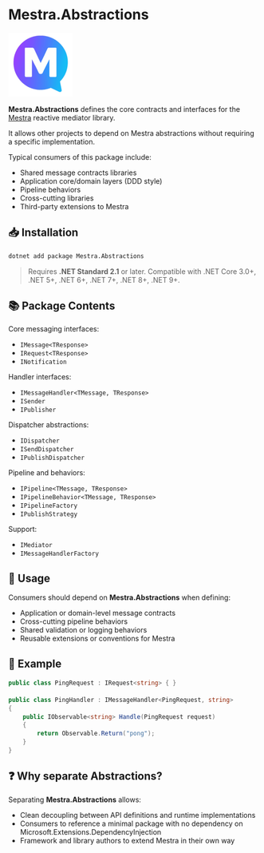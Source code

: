 # Mestra.Abstractions

![Mestra logo](https://github.com/dev-hancock/Mestra/blob/main/icon.png)

**Mestra.Abstractions** defines the core contracts and interfaces for
the [Mestra](https://github.com/dev-hancock/Mestra) reactive mediator library.

It allows other projects to depend on Mestra abstractions without requiring a specific implementation.

Typical consumers of this package include:

* Shared message contracts libraries
* Application core/domain layers (DDD style)
* Pipeline behaviors
* Cross-cutting libraries
* Third-party extensions to Mestra

## 📥 Installation

```bash
dotnet add package Mestra.Abstractions
```

> Requires **.NET Standard 2.1** or later.
> Compatible with .NET Core 3.0+, .NET 5+, .NET 6+, .NET 7+, .NET 8+, .NET 9+.

## 📚 Package Contents

Core messaging interfaces:

* `IMessage<TResponse>`
* `IRequest<TResponse>`
* `INotification`

Handler interfaces:

* `IMessageHandler<TMessage, TResponse>`
* `ISender`
* `IPublisher`

Dispatcher abstractions:

* `IDispatcher`
* `ISendDispatcher`
* `IPublishDispatcher`

Pipeline and behaviors:

* `IPipeline<TMessage, TResponse>`
* `IPipelineBehavior<TMessage, TResponse>`
* `IPipelineFactory`
* `IPublishStrategy`

Support:

* `IMediator`
* `IMessageHandlerFactory`

## 🚀 Usage

Consumers should depend on **Mestra.Abstractions** when defining:

* Application or domain-level message contracts
* Cross-cutting pipeline behaviors
* Shared validation or logging behaviors
* Reusable extensions or conventions for Mestra

## 📝 Example

```csharp
public class PingRequest : IRequest<string> { }

public class PingHandler : IMessageHandler<PingRequest, string>
{
    public IObservable<string> Handle(PingRequest request)
    {
        return Observable.Return("pong");
    }
}
```

## ❓ Why separate Abstractions?

Separating **Mestra.Abstractions** allows:

* Clean decoupling between API definitions and runtime implementations
* Consumers to reference a minimal package with no dependency on Microsoft.Extensions.DependencyInjection
* Framework and library authors to extend Mestra in their own way
